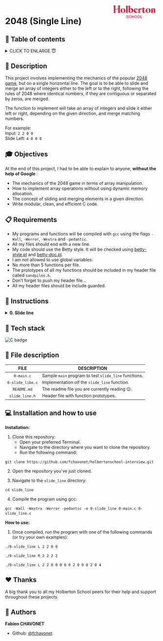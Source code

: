 <img height="50px" align="right" src="https://raw.githubusercontent.com/fchavonet/fchavonet/main/assets/images/logo-holberton_school.png" alt="Holberton School logo">

# 2048 (Single Line)

## 🔖 Table of contents

<details>
        <summary>
        CLICK TO ENLARGE 😇
        </summary>
        📄 <a href="#description">Description</a>
        <br>
        🎓 <a href="#objectives">Objectives</a>
        <br>
        📋 <a href="#requirements">Requirements</a>
        <br>
        📝 <a href="#instructions">Instructions</a>
        <br>
        🔨 <a href="#tech-stack">Tech stack</a>
        <br>
        📂 <a href="#files-description">Files description</a>
        <br>
        💻 <a href="#installation_and_how_to_use">Installation and how to use</a>
        <br>
        ♥️ <a href="#thanks">Thanks</a>
        <br>
        👷 <a href="#authors">Authors</a>
</details>

## 📄 <span id="description">Description</span>

This project involves implementing the mechanics of the popular [2048 game](https://play2048.co), but on a single horizontal line. The goal is to be able to slide and merge an array of integers either to the left or to the right, following the rules of 2048 where identical numbers, if they are contiguous or separated by zeros, are merged.

The function to implement will take an array of integers and slide it either left or right, depending on the given direction, and merge matching numbers.

For example:
<br>
Input: `2 2 0 0`
<br>
Slide Left: `4 0 0 0`

## 🎓 <span id="objectives">Objectives</span>

At the end of this project, I had to be able to explain to anyone, **without the help of Google** :

- The mechanics of the 2048 game in terms of array manipulation.
- How to implement array operations without using dynamic memory allocation.
- The concept of sliding and merging elements in a given direction.
- Write modular, clean, and efficient C code.

## 📋 <span id="requirements">Requirements</span>

- My programs and functions will be compiled with `gcc` using the flags `-Wall`, `-Werror`, `-Wextra` and `-pedantic`.
- All my files should end with a new line.
- My code should use the Betty style. It will be checked using [betty-style.pl](https://github.com/hs-hq/Betty/blob/main/betty-style.pl) and [betty-doc.pl](https://github.com/hs-hq/Betty/blob/main/betty-doc.pl).
- I am not allowed to use global variables.
- No more than 5 functions per file.
- The prototypes of all my functions should be included in my header file called `sandpiles.h`.
- Don’t forget to push my header file...
- All my header files should be include guarded.

## 📝 <span id="instructions">Instructions</span>

<details>
    <summary>
        <b>0. Slide line</b>
    </summary>
    <br>

The goal of this task is to reproduce the [2048 game](https://play2048.co)(NSFW !!) mechanics on a single horizontal line.

Given an array of integers, we want to be able to slide & merge it to the left or to the right. Identical numbers, if they are contiguous or separated by zeros, should be merged (see example).

- Write a function that slides and merges an array of integers.
- Prototype: `int slide_line(int *line, size_t size, int direction);`.
- Where `line` points to an array of integers containing size elements, that must be slided & merged to the direction represented by `direction`. `direction` can be either:
    - `SLIDE_LEFT`.
    - `SLIDE_RIGHT`.
    - If it is something else, the function must fail.
    - Both macros `SLIDE_LEFT` and `SLIDE_RIGHT` must be defined in `slide_line.h`.
- Your function must return `1` upon success, or `0` upon failure.
- You are **not allowed** to allocate memory dynamically (malloc, calloc, …).

```
alex@~/slide_line$ cat 0-main.c 
#include <stdlib.h>
#include <stdio.h>

#include "slide_line.h"

#define LINE_SIZE   32

/**
 * print_array - Prints out an array of integer, followed by a new line
 * 
 * @array: Pointer to the array of integer to be printed
 * @size: Number of elements in @array
 */
static void print_array(int const *array, size_t size)
{
    size_t i;

    printf("Line: ");
    for (i = 0; i < size; i++)
        printf("%s%d", i > 0 ? ", " : "", array[i]);
    printf("\n");
}

/**
 * main - Entry point
 *
 * @ac: Arguments counter
 * @av: Arguments vector
 *
 * Return: EXIT_SUCCESS or EXIT_FAILURE
 */
int main(int ac, char **av)
{
    int line[LINE_SIZE];
    int direction;
    size_t i, size;

    if (ac < 3)
    {
        fprintf(stderr, "Usage: %s <R/L> <n1> [n2...]\n", av[0]);
        return (EXIT_FAILURE);
    }

    /* Command line arguments to array of int */
    size = ac - 2;
    if (size > LINE_SIZE)
        size = LINE_SIZE;
    for (i = 0; i < size; i++)
        line[i] = atoi(av[i + 2]);

    /* Print the array */
    print_array(line, size);

    /* Parse direction */
    switch (*(av[1]))
    {
    case 'L':
        direction = SLIDE_LEFT;
        printf("Slide to the left\n");
        break;
    case 'R':
        direction = SLIDE_RIGHT;
        printf("Slide to the right\n");
        break;
    default:
        fprintf(stderr, "Unknown direction '%c'. Please use 'L' or 'R'", *(av[1]));
        return (EXIT_FAILURE);
    }

    /* Slide and merge */
    if (!slide_line(line, size, direction))
    {
        fprintf(stderr, "Failed to slide and merge line\n");
        return (EXIT_FAILURE);
    }

    /* Print the array */
    print_array(line, size);

    return (EXIT_SUCCESS);
}
alex@~/slide_line$ gcc -Wall -Wextra -Werror -pedantic -o 0-slide_line 0-main.c 0-slide_line.c
alex@~/slide_line$ ./0-slide_line L 2 2 0 0
Line: 2, 2, 0, 0
Slide to the left
Line: 4, 0, 0, 0
alex@~/slide_line$ ./0-slide_line L 2 2 0 0 0 0 0 2 0 0 0 2 0 4
Line: 2, 2, 0, 0, 0, 0, 0, 2, 0, 0, 0, 2, 0, 4
Slide to the left
Line: 4, 4, 4, 0, 0, 0, 0, 0, 0, 0, 0, 0, 0, 0
alex@~/slide_line$ ./0-slide_line R 2 2 2 2
Line: 2, 2, 2, 2
Slide to the right
Line: 0, 0, 4, 4
alex@~/slide_line$ ./0-slide_line R 2 2 2 2 2
Line: 2, 2, 2, 2, 2
Slide to the right
Line: 0, 0, 2, 4, 4
alex@~/slide_line$ ./0-slide_line L 2 4 8 16
Line: 2, 4, 8, 16
Slide to the left
Line: 2, 4, 8, 16
alex@~/slide_line$ ./0-slide_line R 2 4 8 16
Line: 2, 4, 8, 16
Slide to the right
Line: 2, 4, 8, 16
alex@~/slide_line$ ./0-slide_line R 4 4 8 16
Line: 4, 4, 8, 16
Slide to the right
Line: 0, 8, 8, 16
alex@~/slide_line$
```

#
**Repo:**
- GitHub repository: `holbertonschool-interview`.
- Directory: `slide_line`.
- File: `0-slide_line.c`, `slide_line.h`.
<hr>
</details>

## 🔨 <span id="tech-stack">Tech stack</span>

<p align="left">
    <img src="https://img.shields.io/badge/C-a8b9cc?logo=&logoColor=black&style=for-the-badge" alt="C badge">
</p>

## 📂 <span id="files-description">File description</span>

| **FILE**         | **DESCRIPTION**                                       |
| :--------------: | ----------------------------------------------------- |
| `0-main.c`       | Sample `main` program to test `slide_line` functions. | 
| `0-slide_libe.c` |  Implementation oif the `slide_line` function.        |
| `README.md`      | The readme file you are currently reading 😉.         |
| `slide_line.h`   | Header file with function prototypes.                 |

## 💻 <span id="installation_and_how_to_use">Installation and how to use</span>

**Installation:**

1. Clone this repository:
    - Open your preferred Terminal.
    - Navigate to the directory where you want to clone the repository.
    - Run the following command:

```
git clone https://github.com/fchavonet/holbertonschool-interview.git
```

2. Open the repository you've just cloned.

3. Navigate to the `slide_line` directory:

```
cd slide_line
```

4. Compile the program using gcc:

```
gcc -Wall -Wextra -Werror -pedantic -o 0-slide_line 0-main.c 0-slide_line.c
```

**How to use:**

1. Once compiled, run the program with one of the following commands (or try your own examples):

```
./0-slide_line L 2 2 0 0
```

```
./0-slide_line R 2 2 2 2
```

```
./0-slide_line L 2 2 0 0 0 0 0 2 0 0 0 2 0 4
```

## ♥️ <span id="thanks">Thanks</span>

A big thank you to all my Holberton School peers for their help and support throughout these projects.

## 👷 <span id="authors">Authors</span>

**Fabien CHAVONET**
- Github: [@fchavonet](https://github.com/fchavonet)
